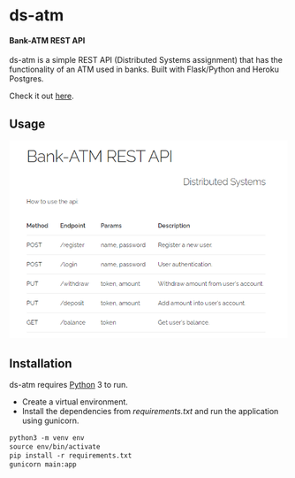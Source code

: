 # ds-atm

#### Bank-ATM REST API

ds-atm is a simple REST API (Distributed Systems assignment) that has the functionality of an ATM used in banks.
Built with Flask/Python and Heroku Postgres.

Check it out [here](https://ds-atm.herokuapp.com).

## Usage
![screenshot](screenshot.png)

## Installation

ds-atm requires [Python](https://www.python.org/) 3 to run.
- Create a virtual environment.
- Install the dependencies from _requirements.txt_ and run the application using gunicorn.

```
python3 -m venv env
source env/bin/activate
pip install -r requirements.txt
gunicorn main:app
```